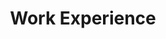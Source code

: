 ---
# An instance of the Experience widget.
# Documentation: https://wowchemy.com/docs/page-builder/
widget: experience

# This file represents a page section.
headless: true

# Order that this section appears on the page.
weight: 10

title: Work Experience
subtitle: 

# Date format for experience
#   Refer to https://wowchemy.com/docs/customization/#date-format
date_format: Jan 2006

# Experiences.
#   Add/remove as many `experience` items below as you like.
#   Required fields are `title`, `company`, and `date_start`.
#   Leave `date_end` empty if it's your current employer.
#   Begin multi-line descriptions with YAML's `|2-` multi-line prefix.
experience:

  - title: 研究员 (Researcher, PI)
    company: 北京智源人工智能研究院 (Beijing Academy of AI)
    company_url: 'https://www-pre.baai.ac.cn/en'
    company_logo: baai
    location: Beijing, China
    date_start: '2022-03-01'
    date_end: ''
    description: |2-
        Working on deep learning and AI for science

  - title: Postdoc
    company: Quebec AI Institute (Mila), University of Montreal
    company_url: 'https://mila.quebec/en/'
    company_logo: mila
    location: Montreal, Canada
    date_start: '2021-01-01'
    date_end: '2022-02-01'
    description: |2-
        Supervised by [Yoshua Bengio](https://yoshuabengio.org/)

        
        
  - title: IVADO Postdoc
    company: Quebec AI Institute (Mila), IVADO, Polytechnique Montreal 
    company_url: 'https://mila.quebec/en/'
    company_logo: mila
    location: Montreal, Canada
    date_start: '2017-09-01'
    date_end: '2020-12-31'
    description: Supervised by [Chris Pal](https://mila.quebec/en/person/pal-christopher/)

design:
  columns: '2'
---